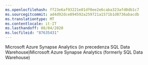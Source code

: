 ```yaml
---
ms.openlocfilehash: ff23e6af93221e01df0ee2e6caba323afd0db1c7
ms.sourcegitcommit: ad4d92dce894592a259721a1571b1d8736abacdb
ms.translationtype: MT
ms.contentlocale: it-IT
ms.lasthandoff: 08/04/2020
ms.locfileid: "87635431"
---
```

<span data-ttu-id="7aff6-101">Microsoft Azure Synapse Analytics (in precedenza SQL Data Warehouse)</span><span class="sxs-lookup"><span data-stu-id="7aff6-101">Microsoft Azure Synapse Analytics (formerly SQL Data Warehouse)</span></span>  